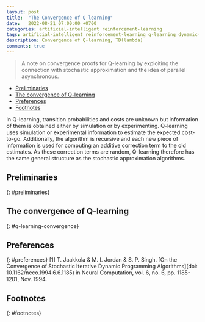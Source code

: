 ```yaml
---
layout: post
title:  "The Convergence of Q-learning"
date:   2022-08-21 07:00:00 +0700
categories: artificial-intelligent reinforcement-learning
tags: artificial-intelligent reinforcement-learning q-learning dynamic-programming
description: Convergence of Q-learning, TD(lambda)
comments: true
---
```

> A note on convergence proofs for Q-learning by exploiting the connection with stochastic approximation and the idea of parallel asynchronous.
<!-- excerpt-end -->

- [Preliminaries](#preliminaries)
- [The convergence of Q-learning](#q-learning-convergence)
- [Preferences](#preferences)
- [Footnotes](#footnotes)

In Q-learning, transition probabilities and costs are unknown but information of them is obtained either by simulation or by experimenting. Q-learning uses simulation or experimental information to estimate the expected cost-to-go. Additionally, the algorithm is recursive and each new piece of information is used for computing an additive correction term to the old estimates. As these correction terms are random, Q-learning therefore has the same general structure as the stochastic approximation algorithms.


## Preliminaries
{: #preliminaries}

## The convergence of Q-learning
{: #q-learning-convergence}




## Preferences
{: #preferences}
[1] T. Jaakkola & M. I. Jordan & S. P. Singh. [On the Convergence of Stochastic Iterative Dynamic Programming Algorithms](doi: 10.1162/neco.1994.6.6.1185) in Neural Computation, vol. 6, no. 6, pp. 1185-1201, Nov. 1994.


## Footnotes
{: #footnotes}